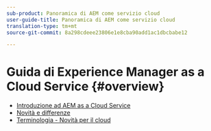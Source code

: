 ```yaml
---
sub-product: Panoramica di AEM come servizio cloud
user-guide-title: Panoramica di AEM come servizio cloud
translation-type: tm+mt
source-git-commit: 8a298cdeee23806e1e8cba90add1ac1dbcbabe12

---
```



# Guida di Experience Manager as a Cloud Service {#overview}

+ [Introduzione ad AEM as a Cloud Service](introduction.md)
+ [Novità e differenze](what-is-new-and-different.md)
+ [Terminologia - Novità per il cloud](terminology.md)
